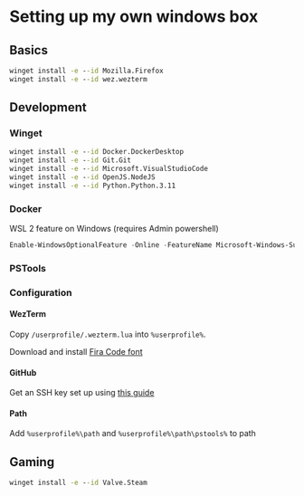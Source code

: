 # Setting up my own windows box
## Basics

```cmd
winget install -e --id Mozilla.Firefox
winget install -e --id wez.wezterm
```

## Development
### Winget
```cmd
winget install -e --id Docker.DockerDesktop
winget install -e --id Git.Git
winget install -e --id Microsoft.VisualStudioCode
winget install -e --id OpenJS.NodeJS
winget install -e --id Python.Python.3.11
```

### Docker
WSL 2 feature on Windows (requires Admin powershell)
```PowerShell
Enable-WindowsOptionalFeature -Online -FeatureName Microsoft-Windows-Subsystem-Linux 
```
### PSTools

### Configuration
#### WezTerm
Copy `/userprofile/.wezterm.lua` into `%userprofile%`.

Download and install [Fira Code font](https://github.com/tonsky/FiraCode/releases)

#### GitHub
Get an SSH key set up using [this guide](https://docs.github.com/en/authentication/connecting-to-github-with-ssh/generating-a-new-ssh-key-and-adding-it-to-the-ssh-agent)

#### Path
Add `%userprofile%\path` and `%userprofile%\path\pstools%` to path

## Gaming
```cmd
winget install -e --id Valve.Steam
```